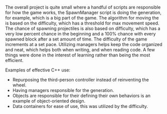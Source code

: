 The overall project is quite small where a handful of scripts are responsible for how the game works, the SpawnManager script is doing the generation, 
for example, which is a big part of the game. The algorithm for moving the is based on the difficulty, which has a threshold for max movement speed.
The chance of spawning projectiles is also based on difficulty, which has a very low percent chance in the beginning and a 100% chance with every spawned block after a set amount of time. The difficulty of the game increments at a set pace. Utilizing managers helps keep the code organized and neat, which helps both when writing, and when reading code. A few things were done in the interest of learning rather than being the most efficient.    
  
  
Examples of effective C++ use:   
* Repurposing the third-person controller instead of reinventing the wheel.  
* Having managers responsible for the generation.  
* Objects are responsible for their defining their own behaviors is an example of object-oriented design.   
* Data containers for ease of use, this was utilized by the difficulty.  

